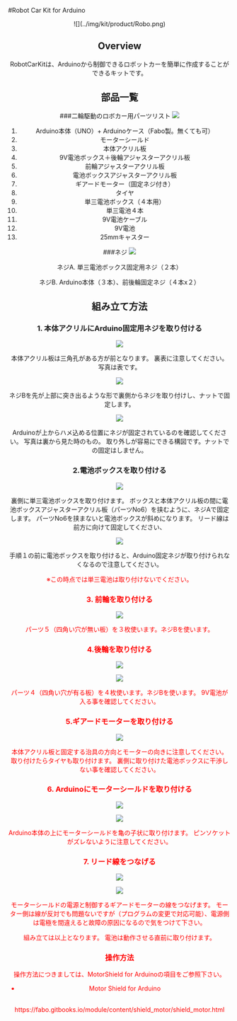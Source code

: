 #Robot Car Kit for Arduino

<center>![](../img/kit/product/Robo.png)

<!--COLORME-->
## Overview
RobotCarKitは、Arduinoから制御できるロボットカーを簡単に作成することができるキットです。

## 部品一覧

###二輪駆動のロボカー用パーツリスト
![](../img/kit/manual/car_manual001.png)

1. Arduino本体（UNO）+ Arduinoケース（Fabo製。無くても可）
2. モーターシールド
3. 本体アクリル板
4. 9V電池ボックス＋後輪アジャスターアクリル板
5. 前輪アジャスターアクリル板
6. 電池ボックスアジャスターアクリル板
7. ギアードモーター（固定ネジ付き）
8. タイヤ
9. 単三電池ボックス（４本用）
10. 単三電池４本
11. 9V電池ケーブル
12. 9V電池
13. 25mmキャスター

###ネジ
![](../img/kit/manual/car_manual002.png)

ネジA. 単三電池ボックス固定用ネジ（２本）

ネジB. Arduino本体（３本）、前後輪固定ネジ（４本x２）

## 組み立て方法


### 1. 本体アクリルにArduino固定用ネジを取り付ける

![](../img/kit/manual/car_manual101.png)

本体アクリル板は三角孔がある方が前となります。
裏表に注意してください。写真は表です。


![](../img/kit/manual/car_namual102.png)

ネジBを先が上部に突き出るような形で裏側からネジを取り付けし、ナットで固定します。

![](../img/kit/manual/car_namual103.png)

Arduinoが上からハメ込める位置にネジが固定されているのを確認してください。
写真は裏から見た時のもの。
取り外しが容易にできる構図です。ナットでの固定はしません。


### 2.電池ボックスを取り付ける

![](../img/kit/manual/car_namual104.png)

裏側に単三電池ボックスを取り付けます。
ボックスと本体アクリル板の間に電池ボックスアジャスターアクリル板（パーツNo6）を挟むように、ネジAで固定します。
パーツNo6を挟まないと電池ボックスが斜めになります。
リード線は前方に向けて固定してください、

![](../img/kit/manual/car_namual105.png)

手順１の前に電池ボックスを取り付けると、Arduino固定ネジが取り付けられなくなるので注意してください。

<font color='#FF0000'>※この時点では単三電池は取り付けないでください。

### 3. 前輪を取り付ける

![](../img/kit/manual/car_namual106.png)

パーツ５（四角い穴が無い板）を３枚使います。ネジBを使います。

### 4.後輪を取り付ける

![](../img/kit/manual/car_namual107.png)

![](../img/kit/manual/car_namual108.png)

パーツ４（四角い穴が有る板）を４枚使います。ネジBを使います。
9V電池が入る事を確認してください。

### 5.ギアードモーターを取り付ける

![](../img/kit/manual/car_namual109.png)

本体アクリル板と固定する治具の方向とモーターの向きに注意してください。
取り付けたらタイヤも取り付けます。
裏側に取り付けた電池ボックスに干渉しない事を確認してください。

### 6. Arduinoにモーターシールドを取り付ける

![](../img/kit/manual/car_namual110.png)

![](../img/kit/manual/car_namual111.png)

Arduino本体の上にモーターシールドを亀の子状に取り付けます。
ピンソケットがズレないように注意してください。

### 7. リード線をつなげる

![](../img/kit/manual/car_namual112.png)

![](../img/kit/manual/car_namual113.png)

モーターシールドの電源と制御するギアードモーターの線をつなげます。
モーター側は線が反対でも問題ないですが（プログラムの変更で対応可能）、<font color='#FF0000'>電源側は電極を間違えると故障の原因になるので気をつけて下さい。

組み立ては以上となります。
電池は動作させる直前に取り付けます。

### 操作方法
操作方法につきましては、MotorShield for Arduinoの項目をご参照下さい。

* Motor Shield for Arduino
<br>
https://fabo.gitbooks.io/module/content/shield_motor/shield_motor.html
